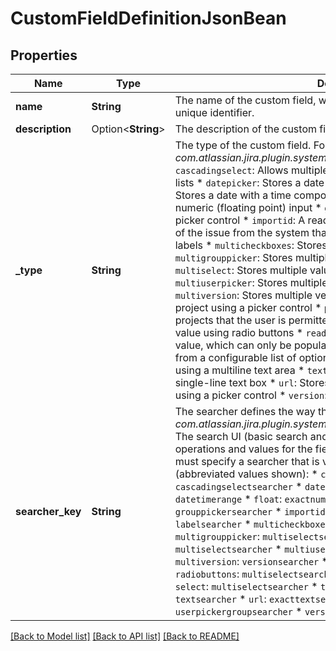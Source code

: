 # CustomFieldDefinitionJsonBean

## Properties

Name | Type | Description | Notes
------------ | ------------- | ------------- | -------------
**name** | **String** | The name of the custom field, which is displayed in Jira. This is not the unique identifier. | 
**description** | Option<**String**> | The description of the custom field, which is displayed in Jira. | [optional]
**_type** | **String** | The type of the custom field. For example, *com.atlassian.jira.plugin.system.customfieldtypes:grouppicker*.   *  `cascadingselect`: Allows multiple values to be selected using two select lists  *  `datepicker`: Stores a date using a picker control  *  `datetime`: Stores a date with a time component  *  `float`: Stores and validates a numeric (floating point) input  *  `grouppicker`: Stores a user group using a picker control  *  `importid`: A read-only field that stores the previous ID of the issue from the system that it was imported from  *  `labels`: Stores labels  *  `multicheckboxes`: Stores multiple values using checkboxes  *  `multigrouppicker`: Stores multiple user groups using a picker control  *  `multiselect`: Stores multiple values using a select list  *  `multiuserpicker`: Stores multiple users using a picker control  *  `multiversion`: Stores multiple versions from the versions available in a project using a picker control  *  `project`: Stores a project from a list of projects that the user is permitted to view  *  `radiobuttons`: Stores a value using radio buttons  *  `readonlyfield`: Stores a read-only text value, which can only be populated via the API  *  `select`: Stores a value from a configurable list of options  *  `textarea`: Stores a long text string using a multiline text area  *  `textfield`: Stores a text string using a single-line text box  *  `url`: Stores a URL  *  `userpicker`: Stores a user using a picker control  *  `version`: Stores a version using a picker control | 
**searcher_key** | **String** | The searcher defines the way the field is searched in Jira. For example, *com.atlassian.jira.plugin.system.customfieldtypes:grouppickersearcher*.   The search UI (basic search and JQL search) will display different operations and values for the field, based on the field searcher. You must specify a searcher that is valid for the field type, as listed below (abbreviated values shown):   *  `cascadingselect`: `cascadingselectsearcher`  *  `datepicker`: `daterange`  *  `datetime`: `datetimerange`  *  `float`: `exactnumber` or `numberrange`  *  `grouppicker`: `grouppickersearcher`  *  `importid`: `exactnumber` or `numberrange`  *  `labels`: `labelsearcher`  *  `multicheckboxes`: `multiselectsearcher`  *  `multigrouppicker`: `multiselectsearcher`  *  `multiselect`: `multiselectsearcher`  *  `multiuserpicker`: `userpickergroupsearcher`  *  `multiversion`: `versionsearcher`  *  `project`: `projectsearcher`  *  `radiobuttons`: `multiselectsearcher`  *  `readonlyfield`: `textsearcher`  *  `select`: `multiselectsearcher`  *  `textarea`: `textsearcher`  *  `textfield`: `textsearcher`  *  `url`: `exacttextsearcher`  *  `userpicker`: `userpickergroupsearcher`  *  `version`: `versionsearcher` | 

[[Back to Model list]](../README.md#documentation-for-models) [[Back to API list]](../README.md#documentation-for-api-endpoints) [[Back to README]](../README.md)


